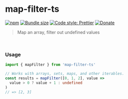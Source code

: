 # map-filter-ts

[![npm](https://img.shields.io/npm/v/map-filter-ts.svg)](https://www.npmjs.com/package/map-filter-ts)
[![Bundle size](https://badgen.net/bundlephobia/min/map-filter-ts)](https://bundlephobia.com/result?p=map-filter-ts)
[![Code style: Prettier](https://img.shields.io/badge/code_style-prettier-ff69b4.svg)](https://github.com/prettier/prettier)
[![Donate](https://img.shields.io/badge/Donate-PayPal-green.svg)](https://paypal.me/alecdotbiz)

> Map an array, filter out undefined values

&nbsp;

### Usage

```ts
import { mapFilter } from 'map-filter-ts'

// Works with arrays, sets, maps, and other iterables.
const results = mapFilter([0, 1, 2], value =>
  value > 0 ? value + 1 : undefined
)
// => [2, 3]
```
